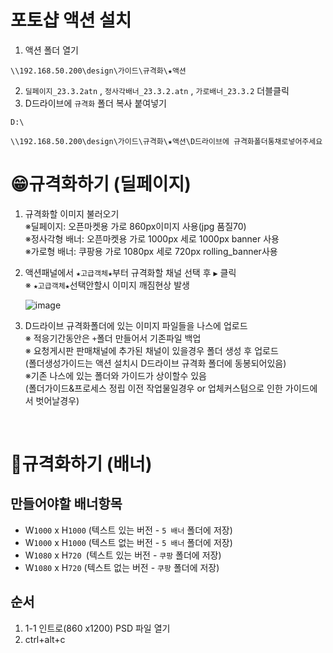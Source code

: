 # 포토샵 액션 설치
1. 액션 폴더 열기
```
\\192.168.50.200\design\가이드\규격화\★액션
```
2. ``딜페이지_23.3.2atn`` , ``정사각배너_23.3.2.atn`` , ``가로배너_23.3.2`` 더블클릭
3. D드라이브에 ``규격화`` 폴더 복사 붙여넣기
```
D:\
```
```
\\192.168.50.200\design\가이드\규격화\★액션\D드라이브에 규격화폴더통채로넣어주세요
```

# 😁규격화하기 (딜페이지)
1. 규격화할 이미지 불러오기<br>
   ※딜페이지: 오픈마켓용 가로 860px이미지 사용(jpg 품질70)<br>
   ※정사각형 배너: 오픈마켓용 가로 1000px 세로 1000px banner 사용<br>
   ※가로형 배너: 쿠팡용 가로 1080px 세로 720px rolling_banner사용<br>
3. 액션패널에서 ``★고급객체★``부터 규격화할 채널 선택 후 ``▶`` 클릭<br>
   ※ ``★고급객체★``선택안할시 이미지 깨짐현상 발생
   
   ![image](https://user-images.githubusercontent.com/125810502/232790908-6e33c553-cc5b-4c97-9835-4be724e575fd.png)
3. D드라이브 규격화폴더에 있는 이미지 파일들을 나스에 업로드<br>
   ※ 적응기간동안은 ``+``폴더 만들어서 기존파일 백업 <br>
   ※ 요청게시판 판매채널에 추가된 채널이 있을경우 폴더 생성 후 업로드<br>
   (폴더생성가이드는 액션 설치시 D드라이브 규격화 폴더에 동봉되어있음)<br>
   ※기존 나스에 있는 폴더와 가이드가 상이할수 있음<br>
   (폴더가이드&프로세스 정립 이전 작업물일경우 or 업체커스텀으로 인한 가이드에서 벗어날경우)

<br>

# 🤣규격화하기 (배너)
## 만들어야할 배너항목
  - W`1000` x H`1000` (텍스트 있는 버전 - `5 배너` 폴더에 저장)
  - W`1000` x H`1000` (텍스트 없는 버전 - `5 배너` 폴더에 저장)
  - W`1080` x H`720 `(텍스트 있는 버전 - `쿠팡` 폴더에 저장)
  - W`1080` x H`720` (텍스트 없는 버전 - `쿠팡` 폴더에 저장)

## 순서
1. 1-1 인트로(860 x1200) PSD 파일 열기 
2. ctrl+alt+c
